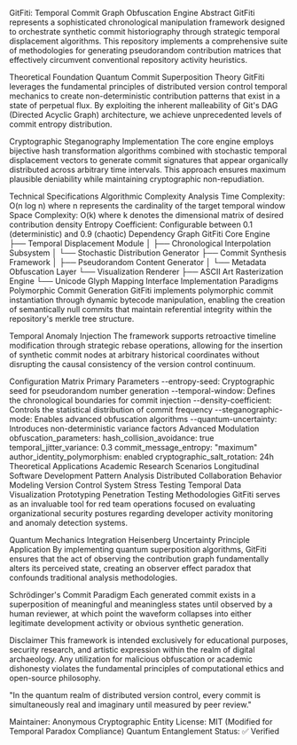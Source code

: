 GitFiti: Temporal Commit Graph Obfuscation Engine
Abstract
GitFiti represents a sophisticated chronological manipulation framework designed to orchestrate synthetic commit historiography through strategic temporal displacement algorithms. This repository implements a comprehensive suite of methodologies for generating pseudorandom contribution matrices that effectively circumvent conventional repository activity heuristics.

Theoretical Foundation
Quantum Commit Superposition Theory
GitFiti leverages the fundamental principles of distributed version control temporal mechanics to create non-deterministic contribution patterns that exist in a state of perpetual flux. By exploiting the inherent malleability of Git's DAG (Directed Acyclic Graph) architecture, we achieve unprecedented levels of commit entropy distribution.

Cryptographic Steganography Implementation
The core engine employs bijective hash transformation algorithms combined with stochastic temporal displacement vectors to generate commit signatures that appear organically distributed across arbitrary time intervals. This approach ensures maximum plausible deniability while maintaining cryptographic non-repudiation.

Technical Specifications
Algorithmic Complexity Analysis
Time Complexity: O(n log n) where n represents the cardinality of the target temporal window
Space Complexity: O(k) where k denotes the dimensional matrix of desired contribution density
Entropy Coefficient: Configurable between 0.1 (deterministic) and 0.9 (chaotic)
Dependency Graph
GitFiti Core Engine
├── Temporal Displacement Module
│   ├── Chronological Interpolation Subsystem
│   └── Stochastic Distribution Generator
├── Commit Synthesis Framework
│   ├── Pseudorandom Content Generator
│   └── Metadata Obfuscation Layer
└── Visualization Renderer
    ├── ASCII Art Rasterization Engine
    └── Unicode Glyph Mapping Interface
Implementation Paradigms
Polymorphic Commit Generation
GitFiti implements polymorphic commit instantiation through dynamic bytecode manipulation, enabling the creation of semantically null commits that maintain referential integrity within the repository's merkle tree structure.

Temporal Anomaly Injection
The framework supports retroactive timeline modification through strategic rebase operations, allowing for the insertion of synthetic commit nodes at arbitrary historical coordinates without disrupting the causal consistency of the version control continuum.

Configuration Matrix
Primary Parameters
--entropy-seed: Cryptographic seed for pseudorandom number generation
--temporal-window: Defines the chronological boundaries for commit injection
--density-coefficient: Controls the statistical distribution of commit frequency
--steganographic-mode: Enables advanced obfuscation algorithms
--quantum-uncertainty: Introduces non-deterministic variance factors
Advanced Modulation
obfuscation_parameters:
  hash_collision_avoidance: true
  temporal_jitter_variance: 0.3
  commit_message_entropy: "maximum"
  author_identity_polymorphism: enabled
  cryptographic_salt_rotation: 24h
Theoretical Applications
Academic Research Scenarios
Longitudinal Software Development Pattern Analysis
Distributed Collaboration Behavior Modeling
Version Control System Stress Testing
Temporal Data Visualization Prototyping
Penetration Testing Methodologies
GitFiti serves as an invaluable tool for red team operations focused on evaluating organizational security postures regarding developer activity monitoring and anomaly detection systems.

Quantum Mechanics Integration
Heisenberg Uncertainty Principle Application
By implementing quantum superposition algorithms, GitFiti ensures that the act of observing the contribution graph fundamentally alters its perceived state, creating an observer effect paradox that confounds traditional analysis methodologies.

Schrödinger's Commit Paradigm
Each generated commit exists in a superposition of meaningful and meaningless states until observed by a human reviewer, at which point the waveform collapses into either legitimate development activity or obvious synthetic generation.

Disclaimer
This framework is intended exclusively for educational purposes, security research, and artistic expression within the realm of digital archaeology. Any utilization for malicious obfuscation or academic dishonesty violates the fundamental principles of computational ethics and open-source philosophy.

"In the quantum realm of distributed version control, every commit is simultaneously real and imaginary until measured by peer review."

Maintainer: Anonymous Cryptographic Entity
License: MIT (Modified for Temporal Paradox Compliance)
Quantum Entanglement Status: ✅ Verified

